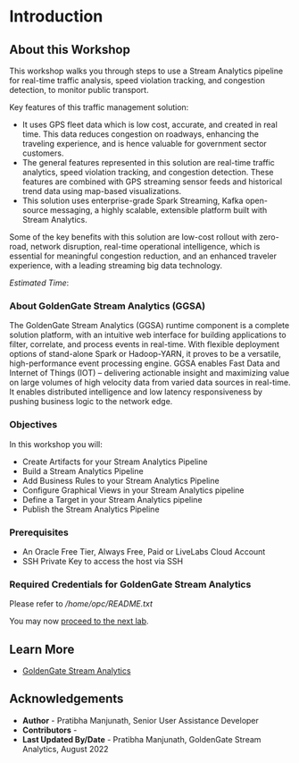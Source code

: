 # Introduction

## About this Workshop

This workshop walks you through steps to use a Stream Analytics pipeline for real-time traffic analysis, speed violation tracking, and congestion detection, to monitor public transport.

Key features of this traffic management solution:
* It uses GPS fleet data which is low cost, accurate, and created in real time. This data reduces congestion on roadways, enhancing the traveling experience, and is hence valuable for government sector customers.
* The general features represented in this solution are real-time traffic analytics, speed violation tracking, and congestion detection. These features are combined with GPS streaming sensor feeds and historical trend data using map-based visualizations.
* This solution uses enterprise-grade Spark Streaming, Kafka open-source messaging, a highly scalable, extensible platform built with Stream Analytics.

Some of the key benefits with this solution are low-cost rollout with zero-road, network disruption, real-time operational intelligence, which is essential for meaningful congestion reduction, and an enhanced traveler experience, with a leading streaming big data technology.

*Estimated Time*:  

### About GoldenGate Stream Analytics (GGSA)
The GoldenGate Stream Analytics (GGSA) runtime component is a complete solution platform, with an intuitive web interface for building applications to filter, correlate, and process events in real-time. With flexible deployment options of stand-alone Spark or Hadoop-YARN, it proves to be a versatile, high-performance event processing engine. GGSA enables Fast Data and Internet of Things (IOT) – delivering actionable insight and maximizing value on large volumes of high velocity data from varied data sources in real-time. It enables distributed intelligence and low latency responsiveness by pushing business logic to the network edge.

### Objectives

In this workshop you will:
* Create Artifacts for your Stream Analytics Pipeline
* Build a Stream Analytics Pipeline
* Add Business Rules to your Stream Analytics Pipeline
* Configure Graphical Views in your Stream Analytics pipeline
* Define a Target in your Stream Analytics pipeline
* Publish the Stream Analytics Pipeline

### Prerequisites
* An Oracle Free Tier, Always Free, Paid or LiveLabs Cloud Account
* SSH Private Key to access the host via SSH

### Required Credentials for GoldenGate Stream Analytics
Please refer to */home/opc/README.txt*

You may now [proceed to the next lab](#next).

## Learn More

* [GoldenGate Stream Analytics](https://docs.oracle.com/en/middleware/fusion-middleware/osa/19.1/using/index.html)

## Acknowledgements

* **Author** - Pratibha Manjunath, Senior User Assistance Developer
* **Contributors** -
* **Last Updated By/Date** - Pratibha Manjunath, GoldenGate Stream Analytics, August 2022
